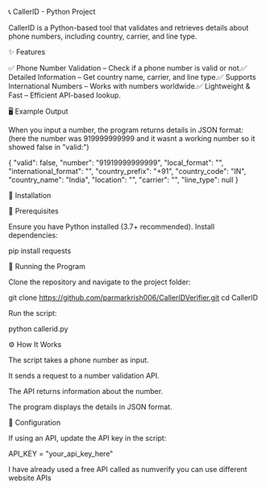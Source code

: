 📞 CallerID - Python Project

CallerID is a Python-based tool that validates and retrieves details about phone numbers, including country, carrier, and line type.

✨ Features

✅ Phone Number Validation – Check if a phone number is valid or not.✅ Detailed Information – Get country name, carrier, and line type.✅ Supports International Numbers – Works with numbers worldwide.✅ Lightweight & Fast – Efficient API-based lookup.

🖥️ Example Output

When you input a number, the program returns details in JSON format: (here the number was 919999999999 and it wasnt a working number so it showed false in "valid:")

{
  "valid": false,
  "number": "91919999999999",
  "local_format": "",
  "international_format": "",
  "country_prefix": "+91",
  "country_code": "IN",
  "country_name": "India",
  "location": "",
  "carrier": "",
  "line_type": null
}

🚀 Installation

🔹 Prerequisites

Ensure you have Python installed (3.7+ recommended). Install dependencies:

pip install requests

🔹 Running the Program

Clone the repository and navigate to the project folder:

git clone https://github.com/parmarkrish006/CallerIDVerifier.git
cd CallerID

Run the script:

python callerid.py

⚙️ How It Works

The script takes a phone number as input.

It sends a request to a number validation API.

The API returns information about the number.

The program displays the details in JSON format.

🔧 Configuration

If using an API, update the API key in the script:

API_KEY = "your_api_key_here"

I have already used a free API called as numverify you can use different website APIs



